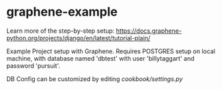 # graphene-example

Learn more of the step-by-step setup: https://docs.graphene-python.org/projects/django/en/latest/tutorial-plain/

Example Project setup with Graphene. Requires POSTGRES setup on local machine, with database named 'dbtest' with user 'billytaggart' and password 'pursuit'.

DB Config can be customized by editing *cookbook/settings.py*
